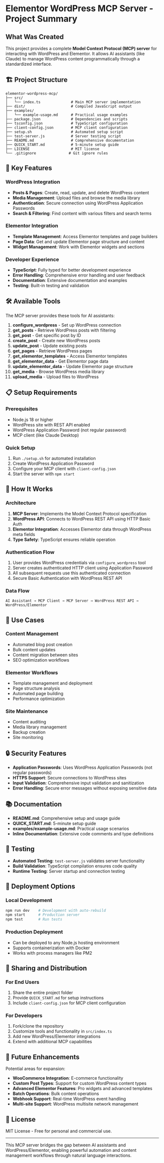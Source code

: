 # Elementor WordPress MCP Server - Project Summary

## What Was Created

This project provides a complete **Model Context Protocol (MCP) server** for interacting with WordPress and Elementor. It allows AI assistants (like Claude) to manage WordPress content programmatically through a standardized interface.

## 🏗️ Project Structure

```
elementor-wordpress-mcp/
├── src/
│   └── index.ts              # Main MCP server implementation
├── dist/                     # Compiled JavaScript output
├── examples/
│   └── example-usage.md      # Practical usage examples
├── package.json              # Dependencies and scripts
├── tsconfig.json             # TypeScript configuration
├── client-config.json        # MCP client configuration
├── setup.sh                  # Automated setup script
├── test-server.js            # Server testing script
├── README.md                 # Comprehensive documentation
├── QUICK_START.md            # 5-minute setup guide
├── LICENSE                   # MIT license
└── .gitignore               # Git ignore rules
```

## 🚀 Key Features

### WordPress Integration
- **Posts & Pages**: Create, read, update, and delete WordPress content
- **Media Management**: Upload files and browse the media library
- **Authentication**: Secure connection using WordPress Application Passwords
- **Search & Filtering**: Find content with various filters and search terms

### Elementor Integration
- **Template Management**: Access Elementor templates and page builders
- **Page Data**: Get and update Elementor page structure and content
- **Widget Management**: Work with Elementor widgets and sections

### Developer Experience
- **TypeScript**: Fully typed for better development experience
- **Error Handling**: Comprehensive error handling and user feedback
- **Documentation**: Extensive documentation and examples
- **Testing**: Built-in testing and validation

## 🛠️ Available Tools

The MCP server provides these tools for AI assistants:

1. **configure_wordpress** - Set up WordPress connection
2. **get_posts** - Retrieve WordPress posts with filtering
3. **get_post** - Get specific post by ID
4. **create_post** - Create new WordPress posts
5. **update_post** - Update existing posts
6. **get_pages** - Retrieve WordPress pages
7. **get_elementor_templates** - Access Elementor templates
8. **get_elementor_data** - Get Elementor page data
9. **update_elementor_data** - Update Elementor page structure
10. **get_media** - Browse WordPress media library
11. **upload_media** - Upload files to WordPress

## 📋 Setup Requirements

### Prerequisites
- Node.js 18 or higher
- WordPress site with REST API enabled
- WordPress Application Password (not regular password)
- MCP client (like Claude Desktop)

### Quick Setup
1. Run `./setup.sh` for automated installation
2. Create WordPress Application Password
3. Configure your MCP client with `client-config.json`
4. Start the server with `npm start`

## 🔧 How It Works

### Architecture
1. **MCP Server**: Implements the Model Context Protocol specification
2. **WordPress API**: Connects to WordPress REST API using HTTP Basic Auth
3. **Elementor Integration**: Accesses Elementor data through WordPress meta fields
4. **Type Safety**: TypeScript ensures reliable operation

### Authentication Flow
1. User provides WordPress credentials via `configure_wordpress` tool
2. Server creates authenticated HTTP client using Application Password
3. All subsequent requests use this authenticated connection
4. Secure Basic Authentication with WordPress REST API

### Data Flow
```
AI Assistant → MCP Client → MCP Server → WordPress REST API → WordPress/Elementor
```

## 🎯 Use Cases

### Content Management
- Automated blog post creation
- Bulk content updates
- Content migration between sites
- SEO optimization workflows

### Elementor Workflows
- Template management and deployment
- Page structure analysis
- Automated page building
- Performance optimization

### Site Maintenance
- Content auditing
- Media library management
- Backup creation
- Site monitoring

## 🔒 Security Features

- **Application Passwords**: Uses WordPress Application Passwords (not regular passwords)
- **HTTPS Support**: Secure connections to WordPress sites
- **Input Validation**: Comprehensive input validation and sanitization
- **Error Handling**: Secure error messages without exposing sensitive data

## 📚 Documentation

- **README.md**: Comprehensive setup and usage guide
- **QUICK_START.md**: 5-minute setup guide
- **examples/example-usage.md**: Practical usage scenarios
- **Inline Documentation**: Extensive code comments and type definitions

## 🧪 Testing

- **Automated Testing**: `test-server.js` validates server functionality
- **Build Validation**: TypeScript compilation ensures code quality
- **Runtime Testing**: Server startup and connection testing

## 🚀 Deployment Options

### Local Development
```bash
npm run dev    # Development with auto-rebuild
npm start      # Production server
npm test       # Run tests
```

### Production Deployment
- Can be deployed to any Node.js hosting environment
- Supports containerization with Docker
- Works with process managers like PM2

## 🤝 Sharing and Distribution

### For End Users
1. Share the entire project folder
2. Provide `QUICK_START.md` for setup instructions
3. Include `client-config.json` for MCP client configuration

### For Developers
1. Fork/clone the repository
2. Customize tools and functionality in `src/index.ts`
3. Add new WordPress/Elementor integrations
4. Extend with additional MCP capabilities

## 🔮 Future Enhancements

Potential areas for expansion:
- **WooCommerce Integration**: E-commerce functionality
- **Custom Post Types**: Support for custom WordPress content types
- **Advanced Elementor Features**: Pro widgets and advanced templates
- **Batch Operations**: Bulk content operations
- **Webhook Support**: Real-time WordPress event handling
- **Multi-site Support**: WordPress multisite network management

## 📄 License

MIT License - Free for personal and commercial use.

---

This MCP server bridges the gap between AI assistants and WordPress/Elementor, enabling powerful automation and content management workflows through natural language interactions. 